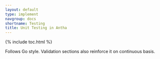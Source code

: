 ```yaml
---
layout: default
type: implement
navgroup: docs
shortname: Testing
title: Unit Testing in Antha
---
```

{% include toc.html %}

Follows Go style. Validation sections also reinforce it on continuous basis.